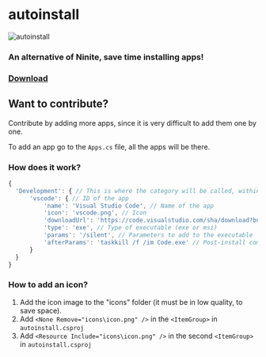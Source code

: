 # autoinstall
![autoinstall](https://github.com/user-attachments/assets/8529d47b-1875-491c-8742-7430b1716b65)

### An alternative of Ninite, save time installing apps!


### [Download](https://github.com/keithudev/autoinstall/releases)


## Want to contribute?
Contribute by adding more apps, since it is very difficult to add them one by one.

To add an app go to the `Apps.cs` file, all the apps will be there.

### How does it work?
```js
{
  'Development': { // This is where the category will be called, within that category are the apps.
      'vscode': { // ID of the app
          'name': 'Visual Studio Code', // Name of the app
          'icon': 'vscode.png', // Icon
          'downloadUrl': 'https://code.visualstudio.com/sha/download?build=stable&os=win32-x64-user', // Download URL
          'type': 'exe', // Type of executable (exe or msi)
          'params': '/silent', // Parameters to add to the executable
          'afterParams': 'taskkill /f /im Code.exe' // Post-install command
      }
  }
}
```

### How to add an icon?
1. Add the icon image to the "icons" folder (it must be in low quality, to save space).
2. Add `<None Remove="icons\icon.png" />` in the `<ItemGroup>` in `autoinstall.csproj`
3. Add `<Resource Include="icons\icon.png" />` in the second `<ItemGroup>` in `autoinstall.csproj`
